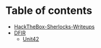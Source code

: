# Table of contents

* [HackTheBox-Sherlocks-Writeups](README.md)
* [DFIR](dfir/README.md)
  * [Unit42](dfir/unit42.md)
